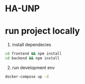 # HA-UNP

# run project locally

1. install dependecies

```bash 
cd frontend && npm install 
cd backend && npm install
```

2. run development env

```bash 
docker-compose up -d
```
